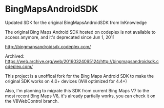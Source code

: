 # BingMapsAndroidSDK
Updated SDK for the original BingMapsAndroidSDK from InKnowledge

The original Bing Maps Android SDK hosted on codeplex is not available to access anymore, and it's deprecated since Jun 1, 2011

http://bingmapsandroidsdk.codeplex.com/

Archived: https://web.archive.org/web/20160324065124/http://bingmapsandroidsdk.codeplex.com/

This project is a unoffical fork for the Bing Maps Android SDK to make the original SDK works on 4.0+ devices (Will optimized for 4.4+)

Also, I'm planning to migrate this SDK from current Bing Maps V7 to the most recent Bing Maps V8, it's already partially works, you can check it on the V8WebControl branch.
